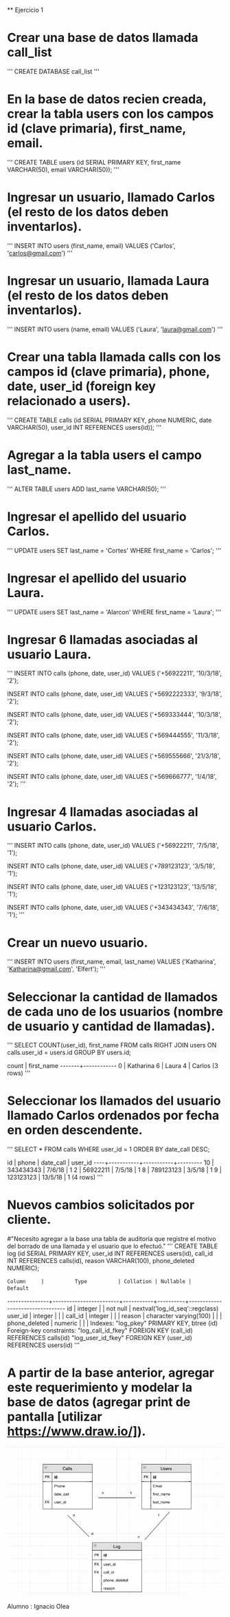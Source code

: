 ** Ejercicio 1

# Crear una base de datos llamada call_list
'''
CREATE DATABASE call_list
'''
# En la base de datos recien creada, crear la tabla users con los campos id (clave primaria), first_name, email.
'''
CREATE TABLE users (id SERIAL PRIMARY KEY, first_name VARCHAR(50), email VARCHAR(50));
'''
# Ingresar un usuario, llamado Carlos (el resto de los datos deben inventarlos).
'''
INSERT INTO users (first_name, email) VALUES ('Carlos', 'carlos@gmail.com')
'''
# Ingresar un usuario, llamada Laura (el resto de los datos deben inventarlos).
'''
INSERT INTO users (name, email) VALUES ('Laura', 'laura@gmail.com')
'''
# Crear una tabla llamada calls con los campos id (clave primaria), phone, date, user_id (foreign key relacionado a users).
'''
CREATE TABLE calls (id SERIAL PRIMARY KEY, phone NUMERIC, date VARCHAR(50), user_id INT REFERENCES users(id));
'''
# Agregar a la tabla users el campo last_name.
'''
ALTER TABLE users ADD last_name VARCHAR(50);
'''
# Ingresar el apellido del usuario Carlos.
'''
UPDATE users SET last_name = 'Cortes' WHERE first_name = 'Carlos';
'''
# Ingresar el apellido del usuario Laura.
'''
UPDATE users SET last_name = 'Alarcon' WHERE first_name = 'Laura';
'''
# Ingresar 6 llamadas asociadas al usuario Laura.
'''
INSERT INTO calls (phone, date, user_id) VALUES ('+56922211', '10/3/18', '2');

INSERT INTO calls (phone, date, user_id) VALUES ('+5692222333', '9/3/18', '2');     

INSERT INTO calls (phone, date, user_id) VALUES ('+569333444', '10/3/18', '2');

INSERT INTO calls (phone, date, user_id) VALUES ('+569444555', '11/3/18', '2');

INSERT INTO calls (phone, date, user_id) VALUES ('+569555666', '21/3/18', '2');

INSERT INTO calls (phone, date, user_id) VALUES ('+569666777', '1/4/18', '2');
'''
# Ingresar 4 llamadas asociadas al usuario Carlos.
'''
INSERT INTO calls (phone, date, user_id) VALUES ('+56922211', '7/5/18', '1');

INSERT INTO calls (phone, date, user_id) VALUES ('+789123123', '3/5/18', '1');

INSERT INTO calls (phone, date, user_id) VALUES ('+123123123', '13/5/18', '1');

INSERT INTO calls (phone, date, user_id) VALUES ('+343434343', '7/6/18', '1');
'''
# Crear un nuevo usuario.
'''
INSERT INTO users (first_name, email, last_name) VALUES ('Katharina', 'Katharina@gmail.com', 'Elfert');
'''
# Seleccionar la cantidad de llamados de cada uno de los usuarios (nombre de usuario y cantidad de llamadas).
'''
SELECT COUNT(user_id), first_name FROM calls RIGHT JOIN users ON calls.user_id = users.id GROUP BY users.id;

 count | first_name 
-------+------------
     0 | Katharina
     6 | Laura
     4 | Carlos
(3 rows)
'''
# Seleccionar los llamados del usuario llamado Carlos ordenados por fecha en orden descendente.
'''
SELECT * FROM calls WHERE user_id  = 1 ORDER BY date_call DESC;

 id |   phone   | date_call | user_id 
----+-----------+-----------+---------
 10 | 343434343 | 7/6/18    |       1
  2 |  56922211 | 7/5/18    |       1
  8 | 789123123 | 3/5/18    |       1
  9 | 123123123 | 13/5/18   |       1
(4 rows)
'''
# Nuevos cambios solicitados por cliente.
#"Necesito agregar a la base una tabla de auditoría que registre el motivo del borrado de una llamada y el usuario que lo efectuó."
'''
CREATE TABLE log (id SERIAL PRIMARY KEY, user_id INT REFERENCES users(id),  call_id INT REFERENCES calls(id), reason VARCHAR(100), phone_deleted NUMERIC);

    Column     |          Type          | Collation | Nullable |             Default             
---------------+------------------------+-----------+----------+---------------------------------
 id            | integer                |           | not null | nextval('log_id_seq'::regclass)
 user_id       | integer                |           |          | 
 call_id       | integer                |           |          | 
 reason        | character varying(100) |           |          | 
 phone_deleted | numeric                |           |          | 
Indexes:
    "log_pkey" PRIMARY KEY, btree (id)
Foreign-key constraints:
    "log_call_id_fkey" FOREIGN KEY (call_id) REFERENCES calls(id)
    "log_user_id_fkey" FOREIGN KEY (user_id) REFERENCES users(id)
'''
# A partir de la base anterior, agregar este requerimiento y modelar la base de datos (agregar print de pantalla [utilizar https://www.draw.io/]).

![My image](https://github.com/Ignaciooleac/S16A31/blob/master/db%20model.png)

Alumno : Ignacio Olea
